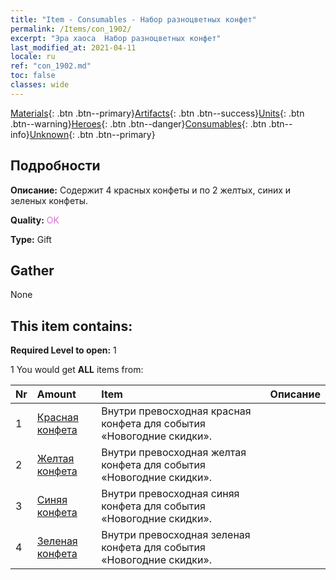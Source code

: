 ```yaml
---
title: "Item - Consumables - Набор разноцветных конфет"
permalink: /Items/con_1902/
excerpt: "Эра хаоса  Набор разноцветных конфет"
last_modified_at: 2021-04-11
locale: ru
ref: "con_1902.md"
toc: false
classes: wide
---
```

 [Materials](/ru/Items/){: .btn .btn--primary}[Artifacts](/ru/Items/Artifacts/){: .btn .btn--success}[Units](/ru/Items/Units/){: .btn .btn--warning}[Heroes](/ru/Items/Heroes/){: .btn .btn--danger}[Consumables](/ru/Items/Consumables/){: .btn .btn--info}[Unknown](/ru/Items/Unknown/){: .btn .btn--primary}

## Подробности
 **Описание:** Содержит 4 красных конфеты и по 2 желтых, синих и зеленых конфеты.

 **Quality:** <span style="color: #DA70D6">OK</span>

 **Type:** Gift

## Gather

  None

## This item contains:

 **Required Level to open:** 1

 1 You would get **ALL** items  from:

  | Nr | Amount |     Item    | Описание |
  |:---|:-------|:------------|:-----------:|
  | 1 | [Красная конфета](/ru/Items/con_549/) | Внутри превосходная красная конфета для события «Новогодние скидки». | 
  | 2 | [Желтая конфета](/ru/Items/con_550/) | Внутри превосходная желтая конфета для события «Новогодние скидки». | 
  | 3 | [Синяя конфета](/ru/Items/con_551/) | Внутри превосходная синяя конфета для события «Новогодние скидки». | 
  | 4 | [Зеленая конфета](/ru/Items/con_552/) | Внутри превосходная зеленая конфета для события «Новогодние скидки». | 
